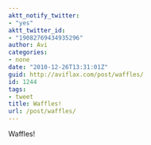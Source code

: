 ```yaml
---
aktt_notify_twitter:
- "yes"
aktt_twitter_id:
- "19082769434935296"
author: Avi
categories:
- none
date: "2010-12-26T13:31:01Z"
guid: http://aviflax.com/post/waffles/
id: 1244
tags:
- tweet
title: Waffles!
url: /post/waffles/
---
```

Waffles!